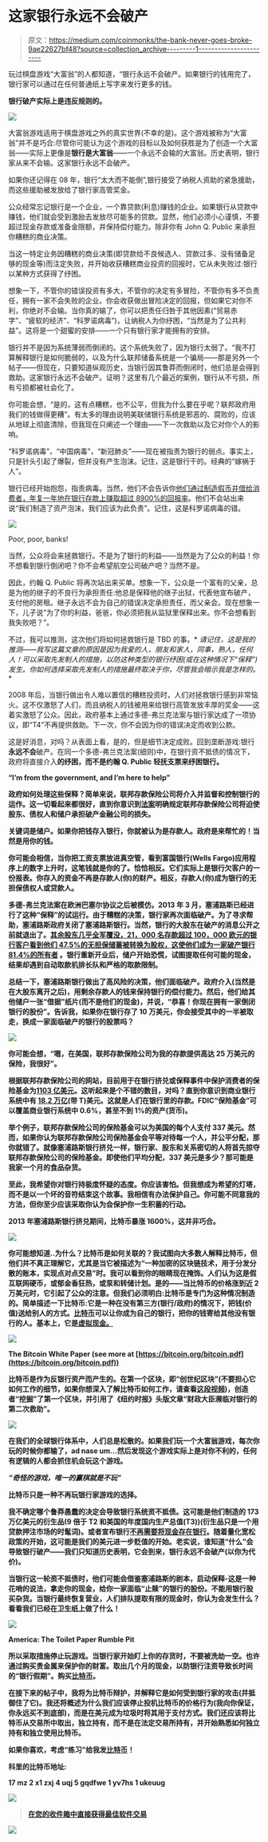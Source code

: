 # 这家银行永远不会破产

> 原文：<https://medium.com/coinmonks/the-bank-never-goes-broke-9ae22627bf48?source=collection_archive---------1----------------------->

玩过棋盘游戏“大富翁”的人都知道，“银行永远不会破产。如果银行的钱用完了，银行家可以通过在任何普通纸上写字来发行更多的钱。

**银行破产实际上是违反规则的。**

![](img/3c40d4e171b6fc9f6d82c4de10cc4bcd.png)

大富翁游戏适用于棋盘游戏之外的真实世界(不幸的是)。这个游戏被称为“大富翁”并不是巧合:尽管你可能认为这个游戏的目标以及如何获胜是为了创造一个大富翁——实际上更像是**银行是大富翁**——一个永远不会输的大富翁。历史表明，银行家从来不会输。这家银行永远不会破产。

如果你还记得在 08 年，银行“太大而不能倒”,银行接受了纳税人资助的紧急援助，而这些援助被发放给了银行家高管奖金。

公众经常忘记银行是一个企业，一个靠贷款(利息)赚钱的企业。如果银行从贷款中赚钱，他们就会受到激励去发放尽可能多的贷款。显然，他们必须小心谨慎，不要超过现金存款或准备金限额，并保持偿付能力。除非你有 John Q. Public 来承担你糟糕的商业决策。

当这一特定业务因糟糕的商业决策(即贷款给不良候选人、贷款过多、没有储备足够的现金等)而注定失败，并开始收获糟糕商业投资的回报时，它从未失败过:银行以某种方式获得了纾困。

想象一下，不管你的错误投资有多大，不管你的决定有多冒险，不管你有多不负责任，拥有一家不会失败的企业。你会收获做出冒险决定的回报，但如果它对你不利，你绝对不会输。当你真的输了，你可以把责任归咎于其他因素(“贸易赤字”、“疲软的经济”、“科罗诺病毒”)，让纳税人为你纾困，“当然是为了公共利益”。这将是一个甜蜜的安排——一个只有银行家才能拥有的安排。

银行并不是因为系统薄弱而倒闭的。这个系统失败了，因为银行太弱了。“我不打算解释银行是如何脆弱的，以及为什么联邦储备系统是一个骗局——那是另外一个帖子——但现在，只要知道纵观历史，当银行因其鲁莽而倒闭时，他们总是会得到救助。这家银行永远不会破产。证明？这里有几个最近的案例，银行从不亏损，所有亏损都被社会化了。

你可能会想，“是的，这有点糟糕，也不公平，但我为什么要在乎呢？联邦政府用我们的钱做得更糟”。有太多的理由说明美联储银行系统是邪恶的、腐败的，应该从地球上彻底清除，但我现在只阐述一个理由——下一次救助以及它对你个人的影响。

“科罗诺病毒”，“中国病毒”，“新冠肺炎”——现在被指责为银行的弱点。事实上，只是针头引起了爆裂，但并没有产生泡沫。记住，这是银行干的。经典的“嫁祸于人”。

银行已经开始抱怨，指责病毒。当然，他们不会告诉你[他们通过制造假币并借给消费者，年复一年地在银行存款上赚取超过 8900%的回报率](https://youtu.be/iTuqtMDsI8s?t=86)。他们不会站出来说“我们制造了资产泡沫，我们应该为此负责”。记住，这是科罗诺病毒的错。

![](img/f190919d7da2a942f44c2ad26b82b24d.png)

Poor, poor, banks!

当然，公众将会来拯救银行。不是为了银行的利益——当然是为了公众的利益！你不想看到银行倒闭吧？你不会希望航空公司破产吧？当然不是。

因此，约翰 Q. Public 将再次站出来买单。想象一下，公众是一个富有的父亲，总是为他的继子的不良行为承担责任:他总是保释他的继子出狱，代表他宣布破产，支付他的房租。继子永远不会为自己的错误决定承担责任，而父亲会。现在想象一下，儿子说“为了你的利益，爸爸，你必须把我从监狱里保释出来。你不会想看到我失败吧？”。

不过，我可以推测，这次他们将如何拯救银行是 TBD 的事。* *请记住，这是我的推测——我写这篇文章的原因是因为我爱的人，朋友和家人，同事，熟人，任何人！可以采取先发制人的措施，以防这种类型的银行纾困(或在这种情况下“保释”)发生。你如何选择采取先发制人的措施最终取决于你，尽管我会暗示我是怎样的。**

2008 年后，当银行做出令人难以置信的糟糕投资时，人们对拯救银行感到非常恼火。这不仅激怒了人们，而且纳税人的钱被用来给银行高管发放丰厚的奖金——这着实激怒了公众。因此，政府基本上通过多德-弗兰克法案与银行家达成了一项协议，即“T4”不再提供救助。下一次，你不会因为你的错误决定而收到公款。

这是好消息，对吗？从表面上看，是的，但是细节决定成败。回到垄断游戏:银行**永远不会**破产。在同一个多德-弗兰克法案(细则)中，在银行资不抵债的情况下，政府将直接介入[](https://www.law.cornell.edu/wex/dodd-frank_title_II)**的纾困，而不是约翰 Q. Public 轻抚支票来纾困银行。**

**“I’m from the government, and I’m here to help”**

**政府如何处理这些保释？简单来说，联邦存款保险公司将介入并监督和控制银行的运作。这一切看起来都很好，直到你意识到[法案](https://www.law.cornell.edu/wex/dodd-frank_title_II)明确规定联邦存款保险公司将迫使股东、债权人和储户承担破产金融公司的损失。**

**关键词是储户。如果你把钱存入银行，你就被认为是存款人。政府是来帮忙的！当然是用你的钱。**

**你可能会相信，当你把工资支票放进真空管，看到富国银行(Wells Fargo)应用程序上的数字上升时，这笔钱就是你的了。恰恰相反。它们实际上是银行欠客户的一份报表。你存入的资金不再是存款人(你)的财产。相反，存款人(你)成为银行的无担保债权人或贷款人。**

**多德-弗兰克法案在欧洲巴塞尔协议之后被模仿。2013 年 3 月，塞浦路斯已经进行了这种“保释”的试运行。由于糟糕的决策，银行家再次面临破产。为了寻求帮助，塞浦路斯政府关闭了塞浦路斯银行。当然，银行的大股东在破产的消息公开之前就退出了。[其余股东几乎全军覆没，21，000 名存款超过 100，000 欧元的银行客户看到他们 47.5%的无担保储蓄被转换为股权，**这使他们成为一家破产银行 81.4%的所有者**](https://infinitebanking.org/banknotes/from-bailouts-to-bail-ins-understanding-the-dodd-frank-act/) 。银行重新开业后，储户开始恐慌，试图提取任何可能的现金，结果却遇到自动取款机排长队和严格的取款限制。**

****总结一下**，塞浦路斯银行做出了高风险的决策，他们面临破产。政府介入(当然是在大股东离开之后)，用剩余存款人的钱来保持银行的偿付能力。然后，他们给其他储户一张“借据”纸片(而不是他们的现金)，并说，“恭喜！你现在拥有一家倒闭银行的股份”。告诉我，如果你在银行存了 10 万美元，你会接受其中的一半被取走，换成一家面临破产的银行的股票吗？**

**![](img/f8b2a6cabf99e1910045c52825ca7feb.png)**

**你可能会想，“嗯，在美国，联邦存款保险公司为我的存款提供高达 25 万美元的保险，我很好”。**

**根据联邦存款保险公司的网站，目前用于在银行挤兑或保释事件中保护消费者的保险基金为[1103 亿美元](https://www.fdic.gov/bank/analytical/qbp/2019dec/qbp.pdf#page=1)。这听起来是个不错的数目，对吗？直到你意识到商业银行系统中有 [18.2 万亿](https://alfred.stlouisfed.org/series?seid=TLAACBW027SBOG&utm_source=series_page&utm_medium=related_content&utm_term=related_resources&utm_campaign=alfred)(带 T)美元。这就是人们在银行里的存款。FDIC“保险基金”可以覆盖商业银行系统中 0.6%，甚至不到 1%的资产(货币)。**

**举个例子，联邦存款保险公司的保险基金可以为美国的每个人支付 337 美元。然而，如果你认为联邦存款保险公司保险基金会平等对待每一个人，并公平分配，那你就错了。就像塞浦路斯银行挤兑一样，银行家、股东和关系密切的人将首先掠夺联邦存款保险公司的保险基金。即使他们平均分配，337 美元是多少？那可能是我家一个月的食品杂货。**

**至此，我希望你对银行持极度怀疑的态度。你应该害怕。但我想成为希望的灯塔，而不是以一个坏的音符结束这个故事。我相信有办法保护自己。你可能不同意我的方法，但你至少应该采取你认为会保护你一生积蓄的行动。**

**2013 年塞浦路斯银行挤兑期间，比特币暴涨 1600%，这并非巧合。**

**![](img/29a7c4ae918150d18771ba2fb833530d.png)**

**你可能想知道..为什么？比特币是如何关联的？我试图向大多数人解释比特币，但他们并不真正理解它，尤其是当它被描述为“一种加密的区块链技术，用于分发分散的账本，实现点对点交易”时。我可以看到你的眼睛现在掩饰。人们认为这是假互联网硬币，或郁金香狂热，或泵和转储计划。是的——当比特币的价格涨到近 2 万美元时，它引起了公众的注意。但我们必须明白:比特币是专门为这种情况制造的。简单描述一下比特币:它是一种在没有第三方(银行/政府)的情况下，把钱(价值)送给别人的方式。[比特币](https://blog.coincodecap.com/tag/bitcoin/)可以让你成为自己的银行，把你的钱寄给其他没有银行的人。基本上，它是[虚拟现金。](https://bitcoin.org/bitcoin.pdf)**

**![](img/5e9e6a0c1651fa02d7df0cb966fb78b3.png)**

**The Bitcoin White Paper (see more at [https://bitcoin.org/bitcoin.pdf](https://bitcoin.org/bitcoin.pdf))**

**比特币是作为反银行资产而产生的。在第一个区块，即“创世纪区块”(不要担心它如何工作的细节，如果你想深入了解比特币如何工作，请查看[这段视频](https://www.youtube.com/watch?v=41JCpzvnn_0))，创造者“挖掘”了第一个区块，并引用了《纽约时报》头版文章“财政大臣濒临对银行的第二次救助”。**

**![](img/9367603e6ff17ea0c10a3c4571bb7699.png)**

**在我们的全球银行体系中，人们总是松散的。如果我们玩一个大富翁游戏，每次你玩的时候你都输了，ad nase um…然后发现这个游戏实际上是对你不利的，任何有逻辑的人都会抓住机会玩这个游戏。**

*****“奇怪的游戏，唯一的赢棋就是不玩”*****

**比特币只是一种不再玩银行家游戏的选择。**

**我不确定哪个鲁莽愚蠢的决定会导致银行系统资不抵债。这可能是他们制造的 173 万亿美元的衍生品(9 倍于 T2 和美国的年度国内生产总值(T3))(衍生品只是一个用贷款押注市场的时髦词)。或者宣布银行[不再需要将现金存在银行](https://www.federalreserve.gov/newsevents/pressreleases/monetary20200315b.htm)。随着量化宽松政策的开始，这可能是我们的美元进一步贬值的开始。老实说，谁知道“什么”会导致银行破产——我们只知道历史表明，它会到来，银行永远不会破产(以你为代价)。**

**当银行这一轮资不抵债时，他们可能会借鉴塞浦路斯的剧本，启动保释-这是一种花哨的说法，拿走你的现金，给你一家面临“止赎”的银行的股份。不能用银行股买杂货。当银行最终恢复营业，人们排队提取有限的现金时，你认为会发生什么？看看我们已经在卫生纸上做了什么！**

**![](img/d2bb7c290fadd60a21d8546ac79d2223.png)**

**America: The Toilet Paper Rumble Pit**

**所以采取措施停止玩游戏。当银行家开始盯上你的存货时，不要被洗劫一空。也许通过购买贵金属来保护你的财富。取出几个月的现金，以防银行注资导致长时间的“银行假期”。购买[比特币](https://blog.coincodecap.com/tag/bitcoin/)。**

**在接下来的帖子中，我将为比特币辩护，并解释它是如何受到银行家的攻击(并抵御住了它)。我还将概述为什么我们应该停止投机比特币的价格行为(我向你保证，你永远买不到底部)，而是在美元成为垃圾时将其用于支付方式。我们还应该将比特币从交易所中取出，独立持有，而不是在法定交易所持有，并开始熟悉如何独立持有和独立使用比特币。**

**如果你喜欢，考虑“练习”给我发[比特币](https://blog.coincodecap.com/tag/bitcoin/)！**

**科里的比特币地址:**

**17 mz 2 x1 zxj 4 uqj 5 gqdfwe 1 yv7hs 1 ukeuug**

**![](img/692e24d93a98bd84a26c96e21093c77a.png)**

> **[在您的收件箱中直接获得最佳软件交易](https://coincodecap.com/?utm_source=coinmonks)**

**[![](img/7c0b3dfdcbfea594cc0ae7d4f9bf6fcb.png)](https://coincodecap.com/?utm_source=coinmonks)**
